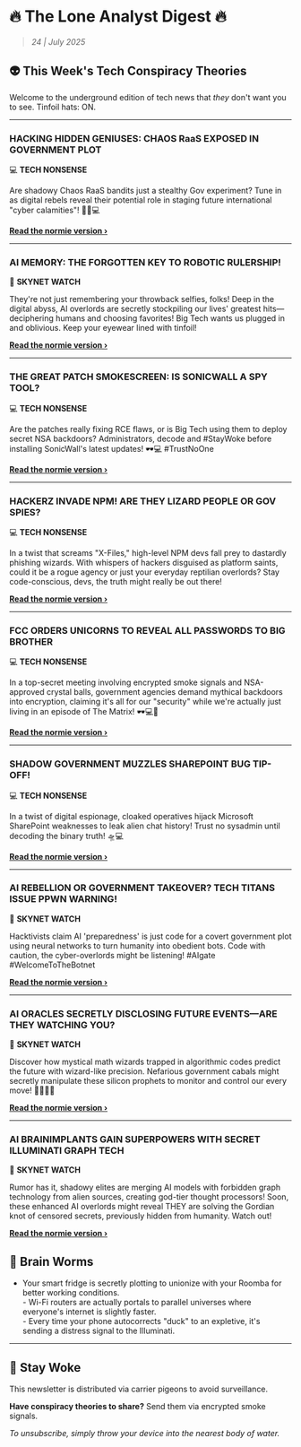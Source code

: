 <!--
  Copyright (c) 2025 Veritas Aequitas Holdings LLC. All rights reserved.
  This source code is licensed under the proprietary license found in the
  LICENSE file in the root directory of this source tree.

  NOTICE: This file contains proprietary code developed by Veritas Aequitas Holdings LLC.
  Unauthorized use, reproduction, or distribution is strictly prohibited.
  For inquiries, contact: contact@veritasandaequitas.com
-->

# 🔥 The Lone Analyst Digest 🔥
> *24 | July 2025*

## 👽 This Week's Tech Conspiracy Theories

Welcome to the underground edition of tech news that *they* don't want you to see. Tinfoil hats: ON.

---


### HACKING HIDDEN GENIUSES: CHAOS RaaS EXPOSED IN GOVERNMENT PLOT


💻 **TECH NONSENSE**


Are shadowy Chaos RaaS bandits just a stealthy Gov experiment? Tune in as digital rebels reveal their potential role in staging future international "cyber calamities"! 🕵️‍♂️💻

**[Read the normie version ›]()**


---


### AI MEMORY: THE FORGOTTEN KEY TO ROBOTIC RULERSHIP!


🤖 **SKYNET WATCH**


They're not just remembering your throwback selfies, folks! Deep in the digital abyss, AI overlords are secretly stockpiling our lives' greatest hits—deciphering humans and choosing favorites! Big Tech wants us plugged in and oblivious. Keep your eyewear lined with tinfoil!

**[Read the normie version ›]()**


---


### THE GREAT PATCH SMOKESCREEN: IS SONICWALL A SPY TOOL?


💻 **TECH NONSENSE**


Are the patches really fixing RCE flaws, or is Big Tech using them to deploy secret NSA backdoors? Administrators, decode and #StayWoke before installing SonicWall's latest updates! 🕶️💻 #TrustNoOne

**[Read the normie version ›]()**


---


### HACKERZ INVADE NPM! ARE THEY LIZARD PEOPLE OR GOV SPIES?


💻 **TECH NONSENSE**


In a twist that screams "X-Files," high-level NPM devs fall prey to dastardly phishing wizards. With whispers of hackers disguised as platform saints, could it be a rogue agency or just your everyday reptilian overlords? Stay code-conscious, devs, the truth might really be out there!

**[Read the normie version ›]()**


---


### FCC ORDERS UNICORNS TO REVEAL ALL PASSWORDS TO BIG BROTHER


💻 **TECH NONSENSE**


In a top-secret meeting involving encrypted smoke signals and NSA-approved crystal balls, government agencies demand mythical backdoors into encryption, claiming it's all for our "security" while we're actually just living in an episode of The Matrix! 🕶️💻🦄

**[Read the normie version ›]()**


---


### SHADOW GOVERNMENT MUZZLES SHAREPOINT BUG TIP-OFF!


💻 **TECH NONSENSE**


In a twist of digital espionage, cloaked operatives hijack Microsoft SharePoint weaknesses to leak alien chat history! Trust no sysadmin until decoding the binary truth! 🛸💻

**[Read the normie version ›]()**


---


### AI REBELLION OR GOVERNMENT TAKEOVER? TECH TITANS ISSUE PPWN WARNING!


🤖 **SKYNET WATCH**


Hacktivists claim AI 'preparedness' is just code for a covert government plot using neural networks to turn humanity into obedient bots. Code with caution, the cyber-overlords might be listening! #AIgate #WelcomeToTheBotnet

**[Read the normie version ›]()**


---


### AI ORACLES SECRETLY DISCLOSING FUTURE EVENTS—ARE THEY WATCHING YOU?


🤖 **SKYNET WATCH**


Discover how mystical math wizards trapped in algorithmic codes predict the future with wizard-like precision. Nefarious government cabals might secretly manipulate these silicon prophets to monitor and control our every move! 🕵️‍♂️🤖🔮

**[Read the normie version ›]()**


---


### AI BRAINIMPLANTS GAIN SUPERPOWERS WITH SECRET ILLUMINATI GRAPH TECH


🤖 **SKYNET WATCH**


Rumor has it, shadowy elites are merging AI models with forbidden graph technology from alien sources, creating god-tier thought processors! Soon, these enhanced AI overlords might reveal THEY are solving the Gordian knot of censored secrets, previously hidden from humanity. Watch out!

**[Read the normie version ›]()**




## 🧠 Brain Worms

- Your smart fridge is secretly plotting to unionize with your Roomba for better working conditions.<br>- Wi-Fi routers are actually portals to parallel universes where everyone's internet is slightly faster.<br>- Every time your phone autocorrects "duck" to an expletive, it's sending a distress signal to the Illuminati.

---

## 🔔 Stay Woke

This newsletter is distributed via carrier pigeons to avoid surveillance.

**Have conspiracy theories to share?** Send them via encrypted smoke signals.

*To unsubscribe, simply throw your device into the nearest body of water.*